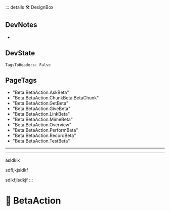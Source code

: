 ::: details 🛠 <dev>DesignBox</dev>

## DevNotes

-

## DevState

`TagsToHeaders: False`


<h2>PageTags</h2>

- "Beta.BetaAction.AskBeta"
- "Beta.BetaAction.ChunkBeta.BetaChunk"
- "Beta.BetaAction.GetBeta"
- "Beta.BetaAction.GiveBeta"
- "Beta.BetaAction.LinkBeta"
- "Beta.BetaAction.MimeBeta"
- "Beta.BetaAction.Overview"
- "Beta.BetaAction.PerformBeta"
- "Beta.BetaAction.RecordBeta"
- "Beta.BetaAction.TestBeta"

---
---


asldklk

sdfl;kjsldkf

sdlkfjlsdkjf
:::

# 🔷 <beta>BetaAction</beta>



